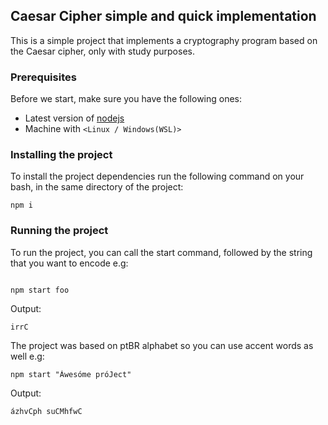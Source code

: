 ## Caesar Cipher simple and quick implementation
This is a simple project that implements a cryptography program based on the Caesar cipher, only with study purposes.

### Prerequisites
Before we start, make sure you have the following ones:

* Latest version of [nodejs](https://nodejs.org/en/)
* Machine with `<Linux / Windows(WSL)>`

### Installing the project
To install the project dependencies run the following command on your bash, in the same directory of the project:

```
npm i
```

### Running the project
To run the project, you can call the start command, followed by the string that you want to encode e.g:

```

npm start foo
```

Output:

```
irrC
```

The project was based on ptBR alphabet so you can use accent words as well e.g:

```
npm start "Áwesóme próJect"
```

Output:

```
ázhvCph suCMhfwC
```
